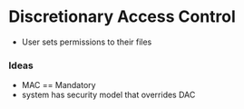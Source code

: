 
# Discretionary Access Control
- User sets permissions to their files

### Ideas
- MAC == Mandatory
- system has security model that overrides DAC


